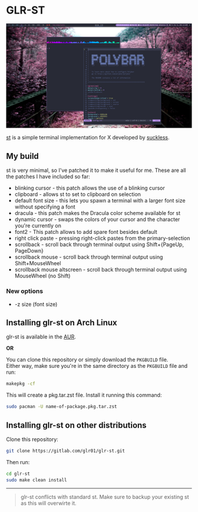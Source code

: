 # GLR-ST

![st screenshot](doc/st_scrot.png)

[st](https://st.suckless.org/) is a simple terminal implementation for X developed by [suckless](https://suckless.org/).

## My build

st is very minimal, so I've patched it to make it useful for me. These are all the patches I have included so far:

- blinking cursor - this patch allows the use of a blinking cursor
- clipboard - allows st to set to clipboard on selection
- default font size - this lets you spawn a terminal with a larger font size without specifying a font
- dracula - this patch makes the Dracula color scheme available for st
- dynamic cursor - swaps the colors of your cursor and the character you're currently on
- font2 - This patch allows to add spare font besides default
- right click paste - pressing right-click pastes from the primary-selection
- scrollback - scroll back through terminal output using Shift+{PageUp, PageDown}
- scrollback mouse - scroll back through terminal output using Shift+MouseWheel
- scrollback mouse altscreen - scroll back through terminal output using MouseWheel (no Shift)

### New options

- -z size (font size)

## Installing glr-st on Arch Linux

glr-st is available in the [AUR](https://aur.archlinux.org/packages/glr-st-git/).

**OR**

You can clone this repository or simply download the `PKGBUILD` file.\
Either way, make sure you're in the same directory as the `PKGBUILD` file and run:

```bash
makepkg -cf
```

This will create a pkg.tar.zst file. Install it running this command:

```bash
sudo pacman -U name-of-package.pkg.tar.zst
```

## Installing glr-st on other distributions

Clone this repository:

```bash
git clone https://gitlab.com/glr01/glr-st.git
```

Then run:

```bash
cd glr-st
sudo make clean install
```

---

> glr-st conflicts with standard st. Make sure to backup your existing st as this will overwirte it.

